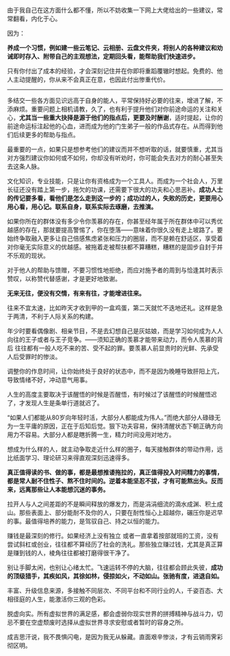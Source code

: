 由于我自己在这方面什么都不懂，所以不妨收集一下网上大佬给出的一些建议，常常翻看，内化于心。



因为：

**养成一个习惯，例如建一些云笔记、云相册、云盘文件夹，将别人的各种建议和劝诫即时存入、附带自己的主观想法，定期回头看，能帮助我们快速进步。**

只有你付出了成本的经验，才会深刻记住并在你即将重蹈覆辙时想起。免费的、他人主动提醒的，你从来不会真正在意，也因此付出惨重代价。





---





多结交一些各方面见识远高于自身的能人，平常保持好必要的往来，增进了解，不添麻烦。重要问题上相机请教，久了，也有利于提升他们对你前途命运的关注和关心，**尤其当一些重大抉择是源于他们的指点后，更要及时酬谢**，适时提起，让你的前途命运标注起他的心血，进而成为他的门生弟子一般的作品式存在。从而得到他们后续更多的帮助与指点。

最重要的一点，如果只是想参考他们的建议而并不想听取的话，就要慎重，尤其当对方强烈建议你如何或不如何，你却没有听劝时，你可能会失去对方的耐心甚至失去这条人脉。



文化知识，专业技能，只是让你有资格成为一个工具人。而成为一个社会人，万里长征还没有踏上第一步，拖欠的功课，还需要下很大的功夫和心思恶补。**成功人士的传记要多看，看他们是怎么走到这一步的；成功过的人，失败的历史，更要用心用心看，用心记。联系自身，联系实际去琢磨，去推演。**



如果你所在的群体没有多少令你羡慕的存在，你甚至经年属于所在群体中可以秀优越感的存在，那就要提高警惕了，你在堕落——意味着你很久没有走上坡路了。要始终争取融入更多让自己倍感焦虑紧张和压力的圈层，而不是赖在舒适区，享受着对你毫无实际意义的优越感。被拖着走被帮扶都不算糟糕，糟糕的是固步自封于并不乐观的现状。



对于他人的帮助与馈赠，不要习惯性地拒绝，而应对施予者的周到与恰逢其时表示赞叹，以称赞代替感谢，才是更好地致谢。

**无来无往，便没有交情，有来有往，才能增进往来。**

往来不宜太速，比如昨天才收到甲的一盒鸡蛋，第二天就忙不迭地还礼。这样是急于两清，不利于人际关系的构建。



年少时要看偶像剧、相亲节目，不是去幻想自己是灰姑娘，而是学习如何成为人人向往的王子或者与王子竞争。——须知正确的羡慕才能带来动力，而令人羡慕的背后 往往都有一般人吃不来的苦、受不起的罪。要羡慕人前显贵时的光鲜、先承受人后受罪时的惨淡。



调整你的作息时间，让你始终处于良好的状态中，而不是因为晚睡导致肝阳上亢，导致情绪不好，冲动意气用事。



人生的高度主要取决于该醒悟的时候是否醒悟，有时候过了该醒悟的时候醒悟迟了，才发现人生是条单行道就迟了。

“如果人们都能从80岁向年轻时活，大部分人都能成为伟人。”而绝大部分人碌碌无为一生平庸的原因，正在于后知后觉。狠下功夫容易，保持清醒状态下朝正确方向用力不容易。大部分人都是瞎折腾一生，精力时间没用对地方。



想成为什么样的人，就主动争取走近什么样的圈子，每天接触群体的带动作用，远比纸面学习、理论研习来得直观深刻迅速得多。



**真正值得读的书、做的事，都是最想推诿拖拉的，真正值得投入时间精力的事情，都是常人耐不住性子、熬不住时间的。逆着本能坚忍不拔，才有可能熬出头。反而来，远离那些让人本能想沉迷的事务。**



拉开人与人之间差距的不是瞬间释放的爆发力，而是涓涓细流的滴水成渊、积土成山。那些表面上、部分能耐不及你的人，只要在耐性恒心上超越你，碾压你是迟早的事。最值得培养的能力，是驾驭自己、持之以恒的能力。





赚钱是最深刻的修行。如果经济上没有独立 或者一直拿着按部就班的工资，没有尝试斜杠或创业，往往都不算经历了社会的洗礼。那些独立赚过钱，尤其是真正算是赚到钱的人，棱角往往都被打磨得很干净了。



别让手脚太闲，也别让心绪太忙。飞速运转不停的大脑，往往都会顾此失彼，**成功的顶级猎手，其疾如风，其徐如林，侵掠如火，不动如山。张驰有度，进退自如。**



丰富、升级信息来源，多接触不同层次、不同平台和不同行业的人，千姿百态、大相径庭的人生，能激活你三观的色彩。



脱虚向实。所有虚拟世界的满足感，都会虚弱你现实世界的拼搏精神与战斗力，切忌不要在空虚颓废时选择从虚拟世界寻求安慰或者暂时的容身之所。

成吉思汗说，我不畏惧闪电，是因为我无从躲藏。直面艰辛惨淡，才有云销雨霁彩彻区明。